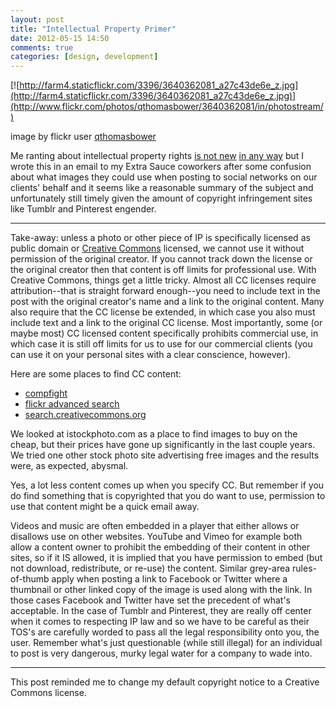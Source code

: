 ```yaml
---
layout: post
title: "Intellectual Property Primer"
date: 2012-05-15 14:50
comments: true
categories: [design, development]
---
```


[![http://farm4.staticflickr.com/3396/3640362081_a27c43de6e_z.jpg](http://farm4.staticflickr.com/3396/3640362081_a27c43de6e_z.jpg)](http://www.flickr.com/photos/qthomasbower/3640362081/in/photostream/)

image by flickr user [qthomasbower](http://www.flickr.com/photos/qthomasbower/)

Me ranting about intellectual property rights [is not new]({{site.url}}/2009/12/30/2009-fives-part-2-fails/ "see number 1") [in any way](http://danielsjourney.com/2006/12/20/this-guy-is-a-total-wanker/) but I wrote this in an email to my Extra Sauce coworkers after some confusion about what images they could use when posting to social networks on our clients' behalf and it seems like a reasonable summary of the subject and unfortunately still timely given the amount of copyright infringement sites like Tumblr and Pinterest engender.

---

Take-away: unless a photo or other piece of IP is specifically
licensed as public domain or [Creative Commons](http://creativecommons.org) licensed, we cannot use
it without permission of the original creator. If you cannot track
down the license or the original creator then that content is off
limits for professional use. With Creative Commons, things get a
little tricky. Almost all CC licenses require attribution--that is
straight forward enough--you need to include text in the post with the
original creator's name and a link to the original content. Many also
require that the CC license be extended, in which case you also must
include text and a link to the original CC license. Most importantly,
some (or maybe most) CC licensed content specifically prohibits
commercial use, in which case it is still off limits for us to use for
our commercial clients (you can use it on your personal sites with a
clear conscience, however).

Here are some places to find CC content:

* [compfight](http://compfight.com/)
* [flickr advanced search](http://www.flickr.com/search/advanced)
* [search.creativecommons.org](http://search.creativecommons.org/)

We looked at istockphoto.com as a place to find images to
buy on the cheap, but their prices have gone up significantly in the
last couple years. We tried one other stock photo site advertising
free images and the results were, as expected, abysmal.

Yes, a lot less content comes up when you specify CC. But remember if
you do find something that is copyrighted that you do want to use,
permission to use that content might be a quick email away.

Videos and music are often embedded in a player that either allows or
disallows use on other websites. YouTube and Vimeo for example both
allow a content owner to prohibit the embedding of their content in
other sites, so if it IS allowed, it is implied that you have
permission to embed (but not download, redistribute, or re-use) the
content. Similar grey-area rules-of-thumb apply when posting a link to
Facebook or Twitter where a thumbnail or other linked copy of the
image is used along with the link. In those cases Facebook and Twitter
have set the precedent of what's acceptable. In the case of Tumblr and
Pinterest, they are really off center when it comes to respecting IP
law and so we have to be careful as their TOS's are carefully worded
to pass all the legal responsibility onto you, the user. Remember
what's just questionable (while still illegal) for an individual to
post is very dangerous, murky legal water for a company to wade into.

---

This post reminded me to change my default copyright notice to a Creative Commons license.
